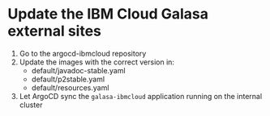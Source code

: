 # Update the IBM Cloud Galasa external sites

1. Go to the argocd-ibmcloud repository 
1. Update the images with the correct version in:
   - default/javadoc-stable.yaml
   - default/p2stable.yaml
   - default/resources.yaml
2. Let ArgoCD sync the `galasa-ibmcloud` application running on the internal cluster